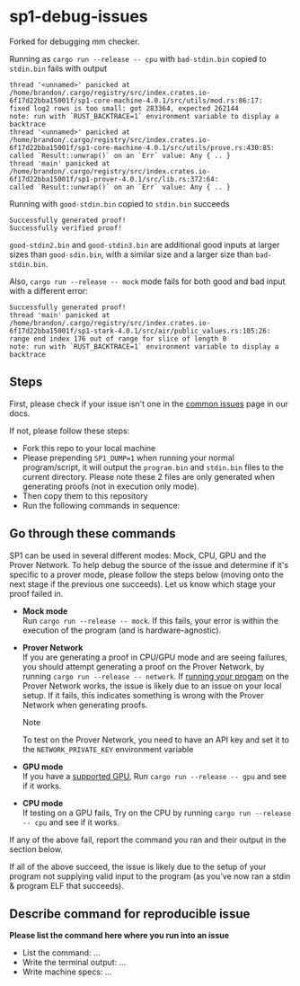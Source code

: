 # sp1-debug-issues

Forked for debugging mm checker.

Running as `cargo run --release -- cpu` with `bad-stdin.bin` copied to `stdin.bin` fails with output
```
thread '<unnamed>' panicked at /home/brandon/.cargo/registry/src/index.crates.io-6f17d22bba15001f/sp1-core-machine-4.0.1/src/utils/mod.rs:86:17:
fixed log2 rows is too small: got 283364, expected 262144
note: run with `RUST_BACKTRACE=1` environment variable to display a backtrace
thread '<unnamed>' panicked at /home/brandon/.cargo/registry/src/index.crates.io-6f17d22bba15001f/sp1-core-machine-4.0.1/src/utils/prove.rs:430:85:
called `Result::unwrap()` on an `Err` value: Any { .. }
thread 'main' panicked at /home/brandon/.cargo/registry/src/index.crates.io-6f17d22bba15001f/sp1-prover-4.0.1/src/lib.rs:372:64:
called `Result::unwrap()` on an `Err` value: Any { .. }
```

Running with `good-stdin.bin` copied to `stdin.bin` succeeds
```
Successfully generated proof!
Successfully verified proof!
```
`good-stdin2.bin` and `good-stdin3.bin` are additional good inputs at larger
sizes than `good-sdin.bin`, with a similar size and a larger size than `bad-stdin.bin`.

Also, `cargo run --release -- mock` mode fails for both good and bad input with a different error:
```
Successfully generated proof!
thread 'main' panicked at /home/brandon/.cargo/registry/src/index.crates.io-6f17d22bba15001f/sp1-stark-4.0.1/src/air/public_values.rs:105:26:
range end index 176 out of range for slice of length 0
note: run with `RUST_BACKTRACE=1` environment variable to display a backtrace
```

## Steps

First, please check if your issue isn't one in the [common issues](https://docs.succinct.xyz/docs/developers/common-issues) page in our docs.

If not, please follow these steps:

* Fork this repo to your local machine
* Please prepending `SP1_DUMP=1` when running your normal program/script, it will output the `program.bin` and `stdin.bin` files to the current directory.
  Please note these 2 files are only generated when generating proofs (not in execution only mode).
* Then copy them to this repository
* Run the following commands in sequence:
 
## Go through these commands

SP1 can be used in several different modes: Mock, CPU, GPU and the Prover Network. To help debug the source of the issue and determine if it's specific to a prover mode, please follow the steps below (moving onto the next stage if the previous one succeeds). Let us know which stage your proof failed in.

* **Mock mode**  
  Run `cargo run --release -- mock`. If this fails, your error is within the execution of the program (and is hardware-agnostic).
* **Prover Network**  
  If you are generating a proof in CPU/GPU mode and are seeing failures, you should attempt generating a proof on the Prover Network, by running `cargo run --release -- network`. If [running your progam](https://docs.succinct.xyz/docs/generating-proofs/prover-network/usage) on the Prover Network works, the issue is likely due to an issue on your local setup. If it fails, this indicates something is wrong with the Prover Network when generating proofs.  
  
  > [!NOTE]
  > To test on the Prover Network, you need to have an API key and set it to the `NETWORK_PRIVATE_KEY` environment variable
* **GPU mode**  
  If you have a [supported GPU](https://docs.succinct.xyz/docs/generating-proofs/hardware-acceleration/cuda), Run `cargo run --release -- gpu` and see if it works.
* **CPU mode**  
  If testing on a GPU fails, Try on the CPU by running  `cargo run --release -- cpu` and see if it works.


If any of the above fail, report the command you ran and their output in the section below.

If all of the above succeed, the issue is likely due to the setup of your program not supplying valid input to the program (as you've now ran a stdin & program ELF that succeeds).

## Describe command for reproducible issue
 
**Please list the command here where you run into an issue**
 
* List the command: ...
* Write the terminal output: ...
* Write machine specs: ...
